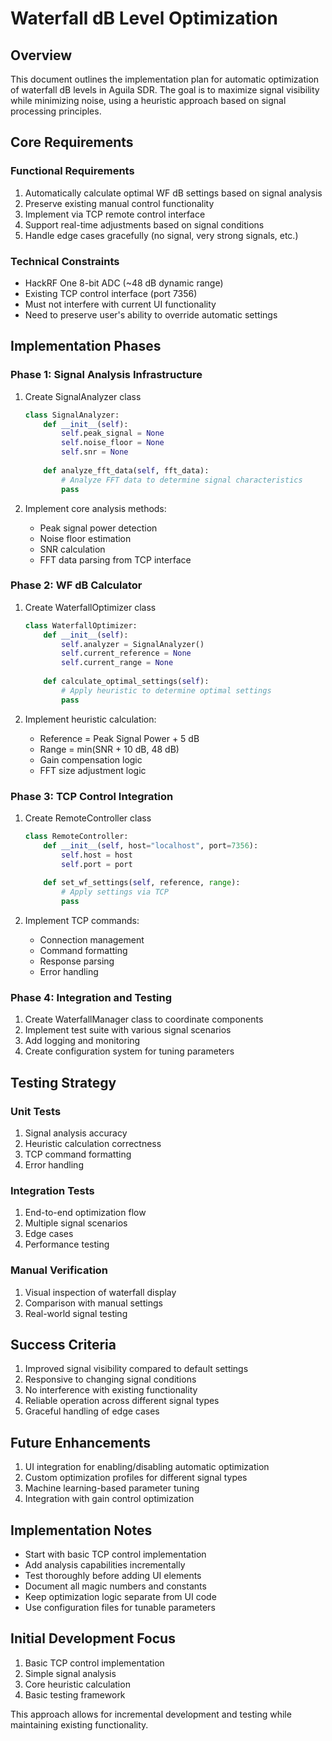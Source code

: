 # Waterfall dB Level Optimization

## Overview
This document outlines the implementation plan for automatic optimization of waterfall dB levels in Aguila SDR. The goal is to maximize signal visibility while minimizing noise, using a heuristic approach based on signal processing principles.

## Core Requirements

### Functional Requirements
1. Automatically calculate optimal WF dB settings based on signal analysis
2. Preserve existing manual control functionality
3. Implement via TCP remote control interface
4. Support real-time adjustments based on signal conditions
5. Handle edge cases gracefully (no signal, very strong signals, etc.)

### Technical Constraints
- HackRF One 8-bit ADC (~48 dB dynamic range)
- Existing TCP control interface (port 7356)
- Must not interfere with current UI functionality
- Need to preserve user's ability to override automatic settings

## Implementation Phases

### Phase 1: Signal Analysis Infrastructure
1. Create SignalAnalyzer class
   ```python
   class SignalAnalyzer:
       def __init__(self):
           self.peak_signal = None
           self.noise_floor = None
           self.snr = None
           
       def analyze_fft_data(self, fft_data):
           # Analyze FFT data to determine signal characteristics
           pass
   ```

2. Implement core analysis methods:
   - Peak signal power detection
   - Noise floor estimation
   - SNR calculation
   - FFT data parsing from TCP interface

### Phase 2: WF dB Calculator
1. Create WaterfallOptimizer class
   ```python
   class WaterfallOptimizer:
       def __init__(self):
           self.analyzer = SignalAnalyzer()
           self.current_reference = None
           self.current_range = None
           
       def calculate_optimal_settings(self):
           # Apply heuristic to determine optimal settings
           pass
   ```

2. Implement heuristic calculation:
   - Reference = Peak Signal Power + 5 dB
   - Range = min(SNR + 10 dB, 48 dB)
   - Gain compensation logic
   - FFT size adjustment logic

### Phase 3: TCP Control Integration
1. Create RemoteController class
   ```python
   class RemoteController:
       def __init__(self, host="localhost", port=7356):
           self.host = host
           self.port = port
           
       def set_wf_settings(self, reference, range):
           # Apply settings via TCP
           pass
   ```

2. Implement TCP commands:
   - Connection management
   - Command formatting
   - Response parsing
   - Error handling

### Phase 4: Integration and Testing
1. Create WaterfallManager class to coordinate components
2. Implement test suite with various signal scenarios
3. Add logging and monitoring
4. Create configuration system for tuning parameters

## Testing Strategy

### Unit Tests
1. Signal analysis accuracy
2. Heuristic calculation correctness
3. TCP command formatting
4. Error handling

### Integration Tests
1. End-to-end optimization flow
2. Multiple signal scenarios
3. Edge cases
4. Performance testing

### Manual Verification
1. Visual inspection of waterfall display
2. Comparison with manual settings
3. Real-world signal testing

## Success Criteria
1. Improved signal visibility compared to default settings
2. Responsive to changing signal conditions
3. No interference with existing functionality
4. Reliable operation across different signal types
5. Graceful handling of edge cases

## Future Enhancements
1. UI integration for enabling/disabling automatic optimization
2. Custom optimization profiles for different signal types
3. Machine learning-based parameter tuning
4. Integration with gain control optimization

## Implementation Notes
- Start with basic TCP control implementation
- Add analysis capabilities incrementally
- Test thoroughly before adding UI elements
- Document all magic numbers and constants
- Keep optimization logic separate from UI code
- Use configuration files for tunable parameters

## Initial Development Focus
1. Basic TCP control implementation
2. Simple signal analysis
3. Core heuristic calculation
4. Basic testing framework

This approach allows for incremental development and testing while maintaining existing functionality. 